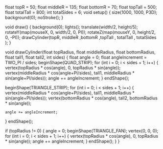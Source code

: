 float topR = 50;
float middleR = 135;
float bottomR = 70;
float topTall = 500;
float totalTall = 800;
int totalSides = 6;
void setup() {
  size(1000, 1000, P3D);
  background(0);
  noStroke();
}

void draw() {
  background(0);
  lights();
  translate(width/2, height/5);
  rotateY(map(mouseX, 0, width/2, 0, PI));
  rotateZ(map(mouseY, 0, height/2, 0, -PI));
  drawCylinder(topR, middleR ,bottomR ,topTall , totalTall , totalSides );
}

void drawCylinder(float topRadius, float middleRadius, float bottomRadius, float tall1, float tall2, int sides) {
  float angle = 0;
  float angleIncrement = TWO_PI / sides;
 beginShape(QUAD_STRIP);
  for (int i = 0; i < sides + 1; i++) {
    vertex(topRadius * cos(angle), 0, topRadius * sin(angle));
    vertex(middleRadius * cos(angle+PI/sides), tall1, middleRadius * sin(angle+PI/sides));
    angle += angleIncrement;
  }
  endShape();
  
   beginShape(TRIANGLE_STRIP);
  for (int i = 0; i < sides + 1; i++) {
    vertex(middleRadius * cos(angle+PI/sides), tall1, middleRadius * sin(angle+PI/sides));
    vertex(bottomRadius * cos(angle), tall2, bottomRadius * sin(angle)); 

    angle += angleIncrement;
  }
  endShape();
  
  if (topRadius != 0) {
    angle = 0;
    beginShape(TRIANGLE_FAN);
    vertex(0, 0, 0);
    for (int i = 0; i < sides + 1; i++) {
      vertex(topRadius * cos(angle), 0, topRadius * sin(angle));
      angle += angleIncrement;
    }
    endShape();
  }
}
